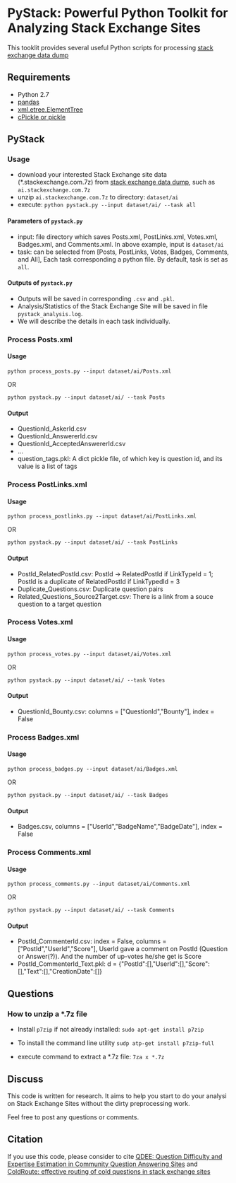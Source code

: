 # PyStack: Powerful Python Toolkit for Analyzing Stack Exchange Sites

This tooklit provides several useful Python scripts for processing [stack exchange data dump](https://archive.org/details/stackexchange)

## Requirements

* Python 2.7
* [pandas](http://pandas.pydata.org/)
* [xml.etree.ElementTree](https://docs.python.org/2/library/xml.etree.elementtree.html)
* [cPickle or pickle](https://docs.python.org/3/library/pickle.html)

## PyStack

### Usage

* download your interested Stack Exchange site data (*.stackexchange.com.7z) from [stack exchange data dump](https://archive.org/details/stackexchange), such as ```ai.stackexchange.com.7z```
* unzip ```ai.stackexchange.com.7z``` to directory: ```dataset/ai```
* execute: ```python pystack.py --input dataset/ai/ --task all```

#### Parameters of ```pystack.py```

* input: file directory which saves Posts.xml, PostLinks.xml, Votes.xml, Badges.xml, and Comments.xml. In above example, input is ```dataset/ai```
* task: can be selected from [Posts, PostLinks, Votes, Badges, Comments, and All], Each task corresponding a python file. By default, task is set as ```all```.

#### Outputs of ```pystack.py```

* Outputs will be saved in corresponding ```.csv``` and ```.pkl```.
* Analysis/Statistics of the Stack Exchange Site will be saved in file ```pystack_analysis.log```.
* We will describe the details in each task individually.

### Process Posts.xml

#### Usage

```
python process_posts.py --input dataset/ai/Posts.xml
```

OR

```
python pystack.py --input dataset/ai/ --task Posts
```

#### Output

* QuestionId_AskerId.csv
* QuestionId_AnswererId.csv
* QuestionId_AcceptedAnswererId.csv
* ...
* question_tags.pkl: A dict pickle file, of which key is question id, and its value is a list of tags


### Process PostLinks.xml

#### Usage 

```
python process_postlinks.py --input dataset/ai/PostLinks.xml
```

OR

```
python pystack.py --input dataset/ai/ --task PostLinks
```

#### Output

* PostId_RelatedPostId.csv: PostId -> RelatedPostId if LinkTypeId = 1; PostId is a duplicate of RelatedPostId if LinkTypedId = 3
* Duplicate_Questions.csv: Duplicate question pairs
* Related_Questions_Source2Target.csv: There is a link from a souce question to a target question

### Process Votes.xml

#### Usage

```
python process_votes.py --input dataset/ai/Votes.xml
```

OR

```
python pystack.py --input dataset/ai/ --task Votes
```


#### Output

* QuestionId_Bounty.csv: columns = ["QuestionId","Bounty"], index = False

### Process Badges.xml

#### Usage

```
python process_badges.py --input dataset/ai/Badges.xml
```

OR

```
python pystack.py --input dataset/ai/ --task Badges
```

#### Output

* Badges.csv, columns = ["UserId","BadgeName","BadgeDate"], index = False

### Process Comments.xml

#### Usage

```
python process_comments.py --input dataset/ai/Comments.xml
```

OR

```
python pystack.py --input dataset/ai/ --task Comments
```

#### Output

* PostId_CommenterId.csv: index = False, columns = ["PostId","UserId","Score"], UserId gave a comment on PostId (Question or Answer(?)). And the number of up-votes he/she get is Score
* PostId_CommenterId_Text.pkl: d = {"PostId":[],"UserId":[],"Score":[],"Text":[],"CreationDate":[]}

## Questions

### How to unzip a *.7z file

* Install ```p7zip``` if not already installed: ```sudo apt-get install p7zip```

* To install the command line utility ```sudp atp-get install p7zip-full```

* execute command to extract a *.7z file: ```7za x *.7z```

## Discuss

This code is written for research. It aims to help you start to do your analysi on Stack Exchange Sites without the dirty preprocessing work. 

Feel free to post any questions or comments.

## Citation

If you use this code, please consider to cite [QDEE: Question Difficulty and Expertise Estimation in Community Question Answering Sites](https://github.com/zhenv5/QDEE) and [ColdRoute: effective routing of cold questions in stack exchange sites
](https://link.springer.com/article/10.1007%2Fs10618-018-0577-7)
